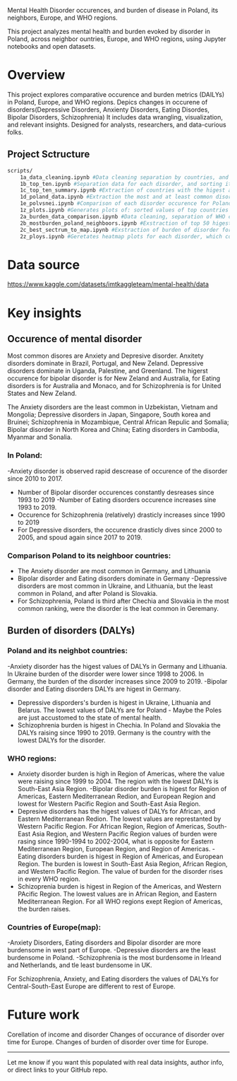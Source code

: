 Mental Health Disorder occurences, and burden of disease in Poland, its neighbors, Europe, and WHO regions.

This project analyzes mental health and burden evoked by disorder in Poland, across neighbor ountries, Europe, and WHO regions, using Jupyter notebooks and open datasets.

# Overview

This project explores comparative occurence and burden metrics (DAILYs) in Poland, Europe, and WHO regions. Depics changes in occurene of disorders(Depressive Disorders, Anxienty Disorders, Eating Disordes, Bipolar Disorders, Schizophrenia) It includes data wrangling, visualization, and relevant insights. Designed for analysts, researchers, and data-curious folks.


## Project Sctructure

```bash
scripts/
    1a_data_cleaning.ipynb #Data cleaning separation by countries, and continens only
    1b_top_ten.ipynb #Separation data for each disorder, and sorting its values of occurene in ascending and descending order
    1c_top_ten_summary.ipynb #Extraction of countries with the higest and the lowest values of occurence for each disorder
    1d_poland_data.ipynb #Extraction the most and at least common disorders in Poland
    1e_polvsnei.ipynb #Comparison of each disorder occurence for Poland and its neighbor countries and depedence of time
    1z_plots.ipynb #Generates plots of: sorted values of top countries with higest and lowest occurence for each disorder, depedence of occurence of disorder in Poland over years 1990-2019, and comparison of disorder occurence for Poland and its neighbor countries (Belarus,Czechia,Germany,Lithuania,Russia,Slovakia,Ukraine) over time.
    2a_burden_data_comparison.ipynb #Data cleaning, separation of WHO countries by regions, and counting average burden for each disorder based on database records(only countries) for each WHO region.
    2b_mostburden_poland_neighboors.ipynb #Exstraction of top 50 higest and lowest values of DALYs for each disorder and comparison of country for the disorder and frequency of country in the ranking. Comparison DAILYs for each disorder with data for Poland and its neighbor counries.
    2c_best_sectrum_to_map.ipynb #Exstraction of burden of disorder for WHO region, which is European Region. Some statistics experiments to find disorder which the most various, smooth, and intresting data (+data standarization,plots for standarization). Comparison variation, standard deviation, and value of entropy for each disorder(all years). Geneartion of heat map plots (map of Europe), which shows DALYs for each disorder in 2019 year.
    2z_ploys.ipynb #Geretates heatmap plots for each disorder, which compares values of DALYs for Poland and its neighbor countries over time 1990-2019, and heatmap plots which compare calulated maunally average for each WHO regions, and compares it which data  for WHO regions included in database.
```
# Data source
https://www.kaggle.com/datasets/imtkaggleteam/mental-health/data

# Key insights

## Occurence of mental disorder
Most common disores are Anxiety and Depresive disorder. Anxitety disorders dominate in Brazil, Portugal, and New Zeland. Depressive disorders dominate in Uganda, Palestine, and Greenland.
The higerst occurence for bipolar disorder is for New Zeland and Australia, for Eating disorders is for Australia and Monaco, and for Schizophrenia is for United States and New Zeland. 

The  Anxiety disorders are the least common in Uzbekistan, Vietnam and Mongolia; Depressive disorders in Japan, Singapore, South korea and Bruinei;  Schizophrenia in Mozambique, Central African Repulic and Somalia; Bipolar disorder in North Korea and China; Eating disorders in Cambodia, Myanmar and Sonalia.

### In Poland:
-Anxiety disorder  is observed rapid descrease of occurence of the disorder since 2010 to 2017.
- Number of Bipolar disorder occurences constantly desreases since 1993 to 2019
-Number of Eating disorders occurence increases sine 1993 to 2019.
- Occurence for Schizophrenia (relatively) drasticly increases since 1990 to 2019
- For Depressive disorders, the occurence drasticly dives since 2000 to 2005, and spoud again since 2017 to 2019.

### Comparison Poland to its neighboor countries:
- The Anxiety disorder are most common in Germany, and Lithuania
- Bipolar disorder and Eating disorders dominate in Germany
-Depressive disorders are most common in Ukraine, and Lithuania, but the least common in Poland, and after Poland is Slovakia.
- For Schizophrenia, Poland is third after Chechia and Slovakia in the most common ranking, were the disorder is the leat common in Geremany.


## Burden of disorders (DALYs)

### Poland and its neighbot countries:
-Anxiety disorder has the higest values of DALYs in Germany and Lithuania. In Ukraine burden of the disorder were lower since 1998 to 2006. In Germany, the burden of the disorder increases since 2009 to 2019.
-Bipolar disorder and Eating disorders DALYs are higest in Germany.
- Depressive disporders's burden is higest in Ukraine, Lithuania and Belarus. The lowest values of DALYs are for Poland - Maybe the Poles are just accustomed to the state of mental health.
- Schizophrenia burden is higest in Chechia. In Poland and Slovakia the DALYs raising since 1990 to 2019. Germany is the country with the lowest DALYs for the disorder.

### WHO regions:
- Anxiety disorder burden is high in Region of Americas, where the value were raising since 1999 to 2004. The region with the lowest DALYs is South-East Asia Region.
-Bipolar disorder burden is higest for Region of Americas, Eastern Mediterranean Redion, and European Region and lowest for Western Pacific Region and South-East Asia Region.
- Depresive disorders has the higest values of DALYs for African, and Eastern Mediterranean Redion. The lowest values are represtanted by Western Pacific Region. For African Region, Region of Americas, South-East Asia Region, and Western Pacific Region values of burden were rasing since 1990-1994 to 2002-2004, what is opposite for Eastern Mediterranean Region, European Region, and Region of Americas.
-Eating disorders burden is higest in Region of Americas, and European Region. The burden is lowest in South-East Asia Region, African Region, and Western Pacific Region. The value of burden for the disorder rises in every WHO region.
- Schizoprenia burden is higest in Region of the Americas, and Western PAcific Region. The lowest values are in African Region, and Eastern Mediterranean Region. For all WHO regions exept Region of Americas, the burden raises.

### Countries of Europe(map):
-Anxiety Disorders, Eating disorders and Bipolar disorder are more burdensome in west part of Europe.
-Depressive disorders are the least burdensome in Poland.
-Schizophrenia is the most burdensome in Irleand and Netherlands, and tle least burdensome in UK.

For Schizophrenia, Anxiety, and Eating disorders the values of DALYs for Central-South-East Europe are different to rest of Europe.


# Future work
Corellation of income and disorder
Changes of occurance of disorder over time for Europe.
Changes of burden of disorder over time for Europe.

---

Let me know if you want this populated with real data insights, author info, or direct links to your GitHub repo.
